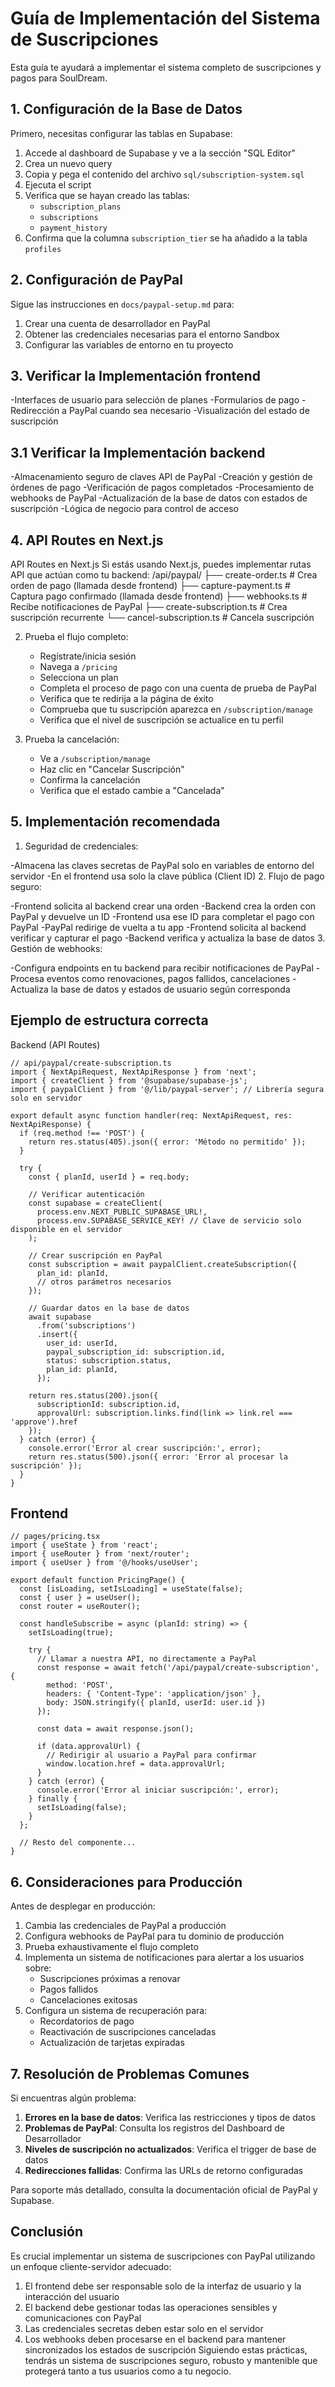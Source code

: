 # Guía de Implementación del Sistema de Suscripciones

Esta guía te ayudará a implementar el sistema completo de suscripciones y pagos para SoulDream.

## 1. Configuración de la Base de Datos

Primero, necesitas configurar las tablas en Supabase:

1. Accede al dashboard de Supabase y ve a la sección "SQL Editor"
2. Crea un nuevo query
3. Copia y pega el contenido del archivo `sql/subscription-system.sql`
4. Ejecuta el script
5. Verifica que se hayan creado las tablas:
   - `subscription_plans`
   - `subscriptions`
   - `payment_history`
6. Confirma que la columna `subscription_tier` se ha añadido a la tabla `profiles`

## 2. Configuración de PayPal

Sigue las instrucciones en `docs/paypal-setup.md` para:

1. Crear una cuenta de desarrollador en PayPal
2. Obtener las credenciales necesarias para el entorno Sandbox
3. Configurar las variables de entorno en tu proyecto
## 3. Verificar la Implementación frontend 
-Interfaces de usuario para selección de planes
-Formularios de pago
-Redirección a PayPal cuando sea necesario
-Visualización del estado de suscripción

## 3.1 Verificar la Implementación backend 

-Almacenamiento seguro de claves API de PayPal
-Creación y gestión de órdenes de pago
-Verificación de pagos completados
-Procesamiento de webhooks de PayPal
-Actualización de la base de datos con estados de suscripción
-Lógica de negocio para control de acceso

## 4. API Routes en Next.js

API Routes en Next.js
Si estás usando Next.js, puedes implementar rutas API que actúan como tu backend:
/api/paypal/
  ├── create-order.ts       # Crea orden de pago (llamada desde frontend)
  ├── capture-payment.ts    # Captura pago confirmado (llamada desde frontend)
  ├── webhooks.ts           # Recibe notificaciones de PayPal
  ├── create-subscription.ts # Crea suscripción recurrente
  └── cancel-subscription.ts # Cancela suscripción

2. Prueba el flujo completo:
   - Regístrate/inicia sesión
   - Navega a `/pricing`
   - Selecciona un plan
   - Completa el proceso de pago con una cuenta de prueba de PayPal
   - Verifica que te redirija a la página de éxito
   - Comprueba que tu suscripción aparezca en `/subscription/manage`
   - Verifica que el nivel de suscripción se actualice en tu perfil

3. Prueba la cancelación:
   - Ve a `/subscription/manage`
   - Haz clic en "Cancelar Suscripción"
   - Confirma la cancelación
   - Verifica que el estado cambie a "Cancelada"

## 5. Implementación recomendada

1. Seguridad de credenciales:

  -Almacena las claves secretas de PayPal solo en variables de entorno del servidor
  -En el frontend usa solo la clave pública (Client ID)
2. Flujo de pago seguro:

  -Frontend solicita al backend crear una orden
  -Backend crea la orden con PayPal y devuelve un ID
  -Frontend usa ese ID para completar el pago con PayPal
  -PayPal redirige de vuelta a tu app
  -Frontend solicita al backend verificar y capturar el pago
  -Backend verifica y actualiza la base de datos
3. Gestión de webhooks:

  -Configura endpoints en tu backend para recibir notificaciones de PayPal
  -Procesa eventos como renovaciones, pagos fallidos, cancelaciones
  -Actualiza la base de datos y estados de usuario según corresponda

## Ejemplo de estructura correcta
Backend (API Routes)
```tsx
// api/paypal/create-subscription.ts
import { NextApiRequest, NextApiResponse } from 'next';
import { createClient } from '@supabase/supabase-js';
import { paypalClient } from '@/lib/paypal-server'; // Librería segura solo en servidor

export default async function handler(req: NextApiRequest, res: NextApiResponse) {
  if (req.method !== 'POST') {
    return res.status(405).json({ error: 'Método no permitido' });
  }

  try {
    const { planId, userId } = req.body;
    
    // Verificar autenticación
    const supabase = createClient(
      process.env.NEXT_PUBLIC_SUPABASE_URL!,
      process.env.SUPABASE_SERVICE_KEY! // Clave de servicio solo disponible en el servidor
    );
    
    // Crear suscripción en PayPal
    const subscription = await paypalClient.createSubscription({
      plan_id: planId,
      // otros parámetros necesarios
    });
    
    // Guardar datos en la base de datos
    await supabase
      .from('subscriptions')
      .insert({
        user_id: userId,
        paypal_subscription_id: subscription.id,
        status: subscription.status,
        plan_id: planId,
      });
    
    return res.status(200).json({ 
      subscriptionId: subscription.id,
      approvalUrl: subscription.links.find(link => link.rel === 'approve').href
    });
  } catch (error) {
    console.error('Error al crear suscripción:', error);
    return res.status(500).json({ error: 'Error al procesar la suscripción' });
  }
}
```
## Frontend

```tsx
// pages/pricing.tsx
import { useState } from 'react';
import { useRouter } from 'next/router';
import { useUser } from '@/hooks/useUser';

export default function PricingPage() {
  const [isLoading, setIsLoading] = useState(false);
  const { user } = useUser();
  const router = useRouter();
  
  const handleSubscribe = async (planId: string) => {
    setIsLoading(true);
    
    try {
      // Llamar a nuestra API, no directamente a PayPal
      const response = await fetch('/api/paypal/create-subscription', {
        method: 'POST',
        headers: { 'Content-Type': 'application/json' },
        body: JSON.stringify({ planId, userId: user.id })
      });
      
      const data = await response.json();
      
      if (data.approvalUrl) {
        // Redirigir al usuario a PayPal para confirmar
        window.location.href = data.approvalUrl;
      }
    } catch (error) {
      console.error('Error al iniciar suscripción:', error);
    } finally {
      setIsLoading(false);
    }
  };
  
  // Resto del componente...
}
```


## 6. Consideraciones para Producción

Antes de desplegar en producción:

1. Cambia las credenciales de PayPal a producción
2. Configura webhooks de PayPal para tu dominio de producción
3. Prueba exhaustivamente el flujo completo
4. Implementa un sistema de notificaciones para alertar a los usuarios sobre:
   - Suscripciones próximas a renovar
   - Pagos fallidos
   - Cancelaciones exitosas
5. Configura un sistema de recuperación para:
   - Recordatorios de pago
   - Reactivación de suscripciones canceladas
   - Actualización de tarjetas expiradas

## 7. Resolución de Problemas Comunes

Si encuentras algún problema:

1. **Errores en la base de datos**: Verifica las restricciones y tipos de datos
2. **Problemas de PayPal**: Consulta los registros del Dashboard de Desarrollador
3. **Niveles de suscripción no actualizados**: Verifica el trigger de base de datos
4. **Redirecciones fallidas**: Confirma las URLs de retorno configuradas

Para soporte más detallado, consulta la documentación oficial de PayPal y Supabase. 

## Conclusión
Es crucial implementar un sistema de suscripciones con PayPal utilizando un enfoque cliente-servidor adecuado:

  1. El frontend debe ser responsable solo de la interfaz de usuario y la interacción del usuario
  2. El backend debe gestionar todas las operaciones sensibles y comunicaciones con PayPal
  3. Las credenciales secretas deben estar solo en el servidor
  4. Los webhooks deben procesarse en el backend para mantener sincronizados los estados de suscripción
Siguiendo estas prácticas, tendrás un sistema de suscripciones seguro, robusto y mantenible que protegerá tanto a tus usuarios como a tu negocio.

